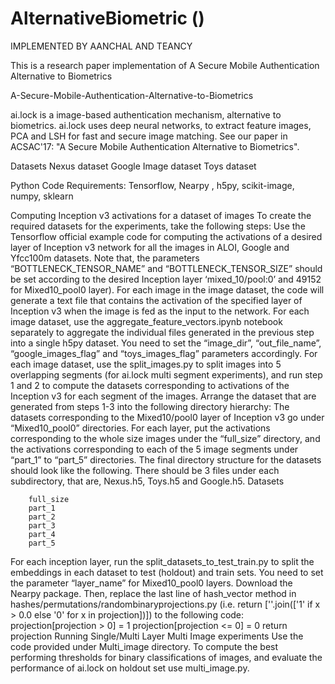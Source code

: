# AlternativeBiometric ()

IMPLEMENTED BY AANCHAL AND TEANCY


This is a research paper implementation of A Secure Mobile Authentication Alternative to Biometrics

A-Secure-Mobile-Authentication-Alternative-to-Biometrics

ai.lock is a image-based authentication mechanism, alternative to biometrics. ai.lock uses deep neural networks, to extract feature images, PCA and LSH for fast and secure image matching. See our paper in ACSAC'17: "A Secure Mobile Authentication Alternative to Biometrics".

Datasets Nexus dataset Google Image dataset Toys dataset

Python Code Requirements: Tensorflow, Nearpy , h5py, scikit-image, numpy, sklearn

Computing Inception v3 activations for a dataset of images To create the required datasets for the experiments, take the following steps:
Use the Tensorflow official example code for computing the activations of a desired layer of Inception v3 network for all the images in ALOI, Google and Yfcc100m datasets. Note that, the parameters “BOTTLENECK_TENSOR_NAME” and “BOTTLENECK_TENSOR_SIZE” should be set according to the desired Inception layer ‘mixed_10/pool:0’ and 49152 for Mixed10_pool0 layer). For each image in the image dataset, the code will generate a text file that contains the activation of the specified layer of Inception v3 when the image is fed as the input to the network.
For each image dataset, use the aggregate_feature_vectors.ipynb notebook separately to aggregate the individual files generated in the previous step into a single h5py dataset. You need to set the “image_dir”, “out_file_name”, “google_images_flag” and “toys_images_flag” parameters accordingly.
For each image dataset, use the split_images.py to split images into 5 overlapping segments (for ai.lock multi segment experiments), and run step 1 and 2 to compute the datasets corresponding to activations of the Inception v3 for each segment of the images. Arrange the dataset that are generated from steps 1-3 into the following directory hierarchy: The datasets corresponding to the Mixed10/pool0 layer of Inception v3 go under “Mixed10_pool0” directories. For each layer, put the activations corresponding to the whole size images under the “full_size” directory, and the activations corresponding to each of the 5 image segments under “part_1” to “part_5” directories. The final directory structure for the datasets should look like the following. There should be 3 files under each subdirectory, that are, Nexus.h5, Toys.h5 and Google.h5.
Datasets


        full_size
        part_1
        part_2
        part_3
        part_4
        part_5
 
For each inception layer, run the split_datasets_to_test_train.py to split the embeddings in each dataset to test (holdout) and train sets. You need to set the parameter “layer_name” for Mixed10_pool0 layers.
Download the Nearpy package. Then, replace the last line of hash_vector method in hashes/permutations/randombinaryprojections.py (i.e. return [''.join(['1' if x > 0.0 else '0' for x in projection])]) to the following code: projection[projection > 0] = 1 projection[projection <= 0] = 0 return projection
Running Single/Multi Layer Multi Image experiments Use the code provided under Multi_image directory. To compute the best performing thresholds for binary classifications of images, and evaluate the performance of ai.lock on holdout set use multi_image.py.
